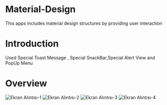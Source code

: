 # Material-Design

This apps includes material design structures by providing user interaction

# Introduction

Used Special Toast Message , Special SnackBar,Special Alert View and PopUp Menu

# Overview

![Ekran Alıntısı-1](https://user-images.githubusercontent.com/32849662/103137700-36bc6d80-46dc-11eb-8b9c-41ef8a68311a.PNG)
![Ekran Alıntısı-2](https://user-images.githubusercontent.com/32849662/103137702-38863100-46dc-11eb-958c-1fdd9f284ccf.PNG)
![Ekran Alıntısı-3](https://user-images.githubusercontent.com/32849662/103137703-38863100-46dc-11eb-9842-3f0aab7931c2.PNG)
![Ekran Alıntısı-4](https://user-images.githubusercontent.com/32849662/103137704-391ec780-46dc-11eb-950f-3d153323a45c.PNG)
